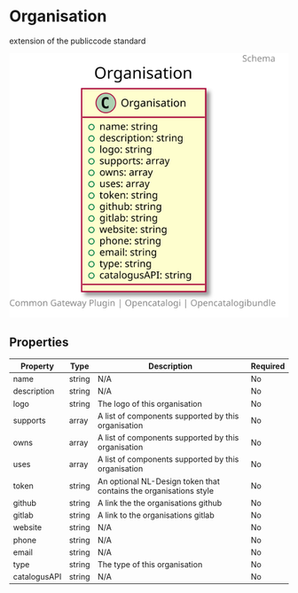 # Organisation

extension of the publiccode standard 

![Class Diagram](https://github.com/OpenCatalogi/OpenCatalogiBundle/blob/documentation/docs/schema/Organisation.svg)

## Properties

| Property | Type | Description | Required |
|----------|------|-------------|----------|
| name | string | N/A | No |
| description | string | N/A | No |
| logo | string | The logo of this organisation | No |
| supports | array | A list of  components supported by this organisation | No |
| owns | array | A list of  components supported by this organisation | No |
| uses | array | A list of  components supported by this organisation | No |
| token | string | An optional NL-Design token that contains the organisations style | No |
| github | string | A link the the organisations github  | No |
| gitlab | string | A link to the organisations gitlab | No |
| website | string | N/A | No |
| phone | string | N/A | No |
| email | string | N/A | No |
| type | string | The type of this organisation | No |
| catalogusAPI | string | N/A | No |
